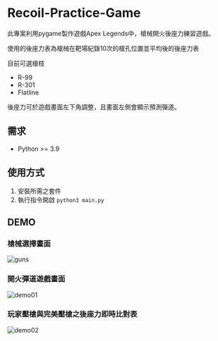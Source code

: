 # Recoil-Practice-Game
此專案利用pygame製作遊戲Apex Legends中，槍械開火後座力練習遊戲。

使用的後座力表為槍械在靶場紀錄10次的槍孔位置並平均後的後座力表

目前可選槍枝
- R-99
- R-301
- Flatline

後座力可於遊戲畫面左下角調整，且畫面左側會顯示預測彈道。

## 需求
- Python >= 3.9

## 使用方式

1. 安裝所需之套件
2. 執行指令開啟 ``` python3 main.py ```

## DEMO

### 槍械選擇畫面
![guns](https://user-images.githubusercontent.com/29170077/193488225-fd333583-d0a4-45c0-851d-d341ce4af194.png)

### 開火彈道遊戲畫面
![demo01](https://user-images.githubusercontent.com/29170077/193488282-0c1e35f8-478a-410e-aa4b-b5b97cbdcf70.png)

### 玩家壓槍與完美壓槍之後座力即時比對表
![demo02](https://user-images.githubusercontent.com/29170077/193488301-c7dcd249-2ac7-4b7a-8a8e-0ba9e632b4a3.png)
